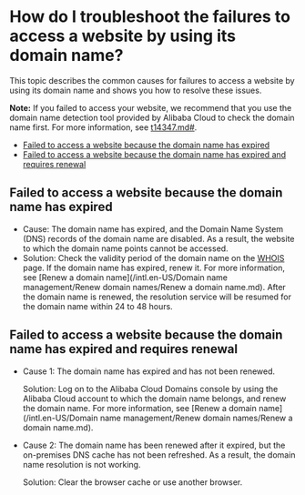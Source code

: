 # How do I troubleshoot the failures to access a website by using its domain name?

This topic describes the common causes for failures to access a website by using its domain name and shows you how to resolve these issues.

**Note:** If you failed to access your website, we recommend that you use the domain name detection tool provided by Alibaba Cloud to check the domain name first. For more information, see [t14347.md\#]().

-   [Failed to access a website because the domain name has expired](#section_ulx_wmd_b2b)
-   [Failed to access a website because the domain name has expired and requires renewal](#section_r4w_hnd_b2b)

## Failed to access a website because the domain name has expired

-   Cause: The domain name has expired, and the Domain Name System \(DNS\) records of the domain name are disabled. As a result, the website to which the domain name points cannot be accessed.
-   Solution: Check the validity period of the domain name on the [WHOIS](https://whois.aliyun.com/) page. If the domain name has expired, renew it. For more information, see [Renew a domain name](/intl.en-US/Domain name management/Renew domain names/Renew a domain name.md). After the domain name is renewed, the resolution service will be resumed for the domain name within 24 to 48 hours.

## Failed to access a website because the domain name has expired and requires renewal

-   Cause 1: The domain name has expired and has not been renewed.

    Solution: Log on to the Alibaba Cloud Domains console by using the Alibaba Cloud account to which the domain name belongs, and renew the domain name. For more information, see [Renew a domain name](/intl.en-US/Domain name management/Renew domain names/Renew a domain name.md).

-   Cause 2: The domain name has been renewed after it expired, but the on-premises DNS cache has not been refreshed. As a result, the domain name resolution is not working.

    Solution: Clear the browser cache or use another browser.


